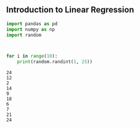 
## Introduction to Linear Regression


```python
import pandas as pd
import numpy as np
import random




```


```python
for i in range(10):
    print(random.randint(1, 25))
```

    24
    12
    2
    14
    9
    18
    6
    7
    21
    24
    


```python

```
